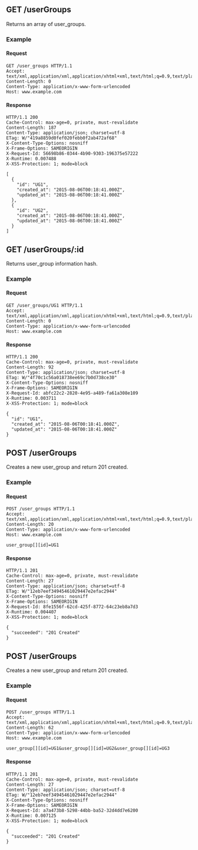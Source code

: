 ## GET /userGroups
Returns an array of user_groups.

### Example

#### Request
```
GET /user_groups HTTP/1.1
Accept: text/xml,application/xml,application/xhtml+xml,text/html;q=0.9,text/plain;q=0.8,image/png,*/*;q=0.5
Content-Length: 0
Content-Type: application/x-www-form-urlencoded
Host: www.example.com
```

#### Response
```
HTTP/1.1 200
Cache-Control: max-age=0, private, must-revalidate
Content-Length: 187
Content-Type: application/json; charset=utf-8
ETag: W/"419a8859d0fef020febb0f2ab472af68"
X-Content-Type-Options: nosniff
X-Frame-Options: SAMEORIGIN
X-Request-Id: 56698b86-0344-4b90-9303-196375e57222
X-Runtime: 0.007488
X-XSS-Protection: 1; mode=block

[
  {
    "id": "UG1",
    "created_at": "2015-08-06T00:18:41.000Z",
    "updated_at": "2015-08-06T00:18:41.000Z"
  },
  {
    "id": "UG2",
    "created_at": "2015-08-06T00:18:41.000Z",
    "updated_at": "2015-08-06T00:18:41.000Z"
  }
]
```

## GET /userGroups/:id
Returns user_group information hash.

### Example

#### Request
```
GET /user_groups/UG1 HTTP/1.1
Accept: text/xml,application/xml,application/xhtml+xml,text/html;q=0.9,text/plain;q=0.8,image/png,*/*;q=0.5
Content-Length: 0
Content-Type: application/x-www-form-urlencoded
Host: www.example.com
```

#### Response
```
HTTP/1.1 200
Cache-Control: max-age=0, private, must-revalidate
Content-Length: 92
Content-Type: application/json; charset=utf-8
ETag: W/"4f70c1c56a018738ee69c7b0d738ce30"
X-Content-Type-Options: nosniff
X-Frame-Options: SAMEORIGIN
X-Request-Id: abfc22c2-2820-4e95-a489-fa61a308e109
X-Runtime: 0.003711
X-XSS-Protection: 1; mode=block

{
  "id": "UG1",
  "created_at": "2015-08-06T00:18:41.000Z",
  "updated_at": "2015-08-06T00:18:41.000Z"
}
```

## POST /userGroups
Creates a new user_group and return 201 created.

### Example

#### Request
```
POST /user_groups HTTP/1.1
Accept: text/xml,application/xml,application/xhtml+xml,text/html;q=0.9,text/plain;q=0.8,image/png,*/*;q=0.5
Content-Length: 20
Content-Type: application/x-www-form-urlencoded
Host: www.example.com

user_group[][id]=UG1
```

#### Response
```
HTTP/1.1 201
Cache-Control: max-age=0, private, must-revalidate
Content-Length: 27
Content-Type: application/json; charset=utf-8
ETag: W/"12eb7eef34945461029447e2efac2944"
X-Content-Type-Options: nosniff
X-Frame-Options: SAMEORIGIN
X-Request-Id: 8fe1556f-62cd-425f-8772-64c23eb8a7d3
X-Runtime: 0.004407
X-XSS-Protection: 1; mode=block

{
  "succeeded": "201 Created"
}
```

## POST /userGroups
Creates a new user_group and return 201 created.

### Example

#### Request
```
POST /user_groups HTTP/1.1
Accept: text/xml,application/xml,application/xhtml+xml,text/html;q=0.9,text/plain;q=0.8,image/png,*/*;q=0.5
Content-Length: 62
Content-Type: application/x-www-form-urlencoded
Host: www.example.com

user_group[][id]=UG1&user_group[][id]=UG2&user_group[][id]=UG3
```

#### Response
```
HTTP/1.1 201
Cache-Control: max-age=0, private, must-revalidate
Content-Length: 27
Content-Type: application/json; charset=utf-8
ETag: W/"12eb7eef34945461029447e2efac2944"
X-Content-Type-Options: nosniff
X-Frame-Options: SAMEORIGIN
X-Request-Id: a7a473b8-5298-44bb-ba52-32d4dd7e6200
X-Runtime: 0.007125
X-XSS-Protection: 1; mode=block

{
  "succeeded": "201 Created"
}
```
